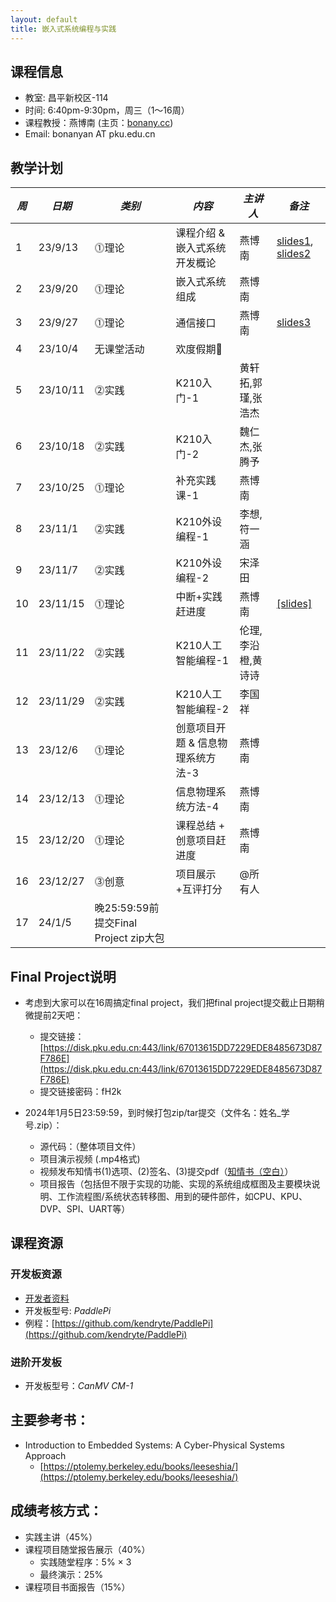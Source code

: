 ```yaml
---
layout: default
title: 嵌入式系统编程与实践
---
```


## 课程信息

- 教室:	昌平新校区-114
- 时间:	6:40pm-9:30pm，周三（1～16周）
- 课程教授：燕博南 (主页：[bonany.cc](https://bonany.cc))
- Email:	bonanyan AT pku.edu.cn  

## 教学计划

| *周* | *日期*   | *类别*     | *内容*                            | *主讲人*           | *备注*                                                                 |
| ---- | -------- | ---------- | --------------------------------- | ------------------ | ---------------------------------------------------------------------- |
| 1    | 23/9/13  | ⓵理论     | 课程介绍 & 嵌入式系统开发概论     | 燕博南             | [slides1](/assets/lec/L1_Intro.pdf), [slides2](/assets/lec/L2_CPS.pdf) |
| 2    | 23/9/20  | ⓵理论     | 嵌入式系统组成                    | 燕博南             |                                                                        |
| 3    | 23/9/27  | ⓵理论     | 通信接口                          | 燕博南             | [slides3](/assets/lec/L3_Interface.pdf)                                |
| 4    | 23/10/4  | 无课堂活动 | 欢度假期🥳                       |                    |                                                                        |
| 5    | 23/10/11 | ⓶实践     | K210入门-1                        | 黄轩拓,郭瑾,张浩杰 |                                                                        |
| 6    | 23/10/18 | ⓶实践     | K210入门-2                        | 魏仁杰,张腾予      |                                                                        |
| 7    | 23/10/25 | ⓵理论     | 补充实践课-1                      | 燕博南             |                                                                        |
| 8    | 23/11/1  | ⓶实践     | K210外设编程-1                    | 李想,符一涵        |                                                                        |
| 9    | 23/11/7  | ⓶实践     | K210外设编程-2                    | 宋泽田             |                                                                        |
| 10   | 23/11/15 | ⓵理论     | 中断+实践赶进度                   | 燕博南             | [\[slides\]](/assets/lec/L4_Intterupts.pdf)                            |
| 11   | 23/11/22 | ⓶实践     | K210人工智能编程-1                | 伦理,李沿橙,黄诗诗 |                                                                        |
| 12   | 23/11/29 | ⓶实践     | K210人工智能编程-2                | 李国祥             |                                                                        |
| 13   | 23/12/6  | ⓵理论     | 创意项目开题 & 信息物理系统方法-3 | 燕博南             |                                                                        |
| 14   | 23/12/13 | ⓵理论     | 信息物理系统方法-4                | 燕博南             |                                                                        |
| 15   | 23/12/20 | ⓵理论     | 课程总结 + 创意项目赶进度         | 燕博南             |                                                                        |
| 16   | 23/12/27 | ⓷创意     | 项目展示+互评打分                 | @所有人            |                                                                        |
| 17   | 24/1/5   | 晚25:59:59前提交Final Project zip大包 |                                   |                    |                                                                        |

## Final Project说明
- 考虑到大家可以在16周搞定final project，我们把final project提交截止日期稍微提前2天吧：

  - 提交链接：[https://disk.pku.edu.cn:443/link/67013615DD7229EDE8485673D87F786E](https://disk.pku.edu.cn:443/link/67013615DD7229EDE8485673D87F786E)
  - 提交链接密码：fH2k

- 2024年1月5日23:59:59，到时候打包zip/tar提交（文件名：姓名_学号.zip）：
  - 源代码：（整体项目文件）
  - 项目演示视频 (.mp4格式)
  - 视频发布知情书(1)选项、(2)签名、(3)提交pdf（[知情书（空白）](/assets/doc/VRA.docx)）
  - 项目报告（包括但不限于实现的功能、实现的系统组成框图及主要模块说明、工作流程图/系统状态转移图、用到的硬件部件，如CPU、KPU、DVP、SPI、UART等）

## 课程资源

### 开发板资源  

- [开发者资料](/assets/doc/K210开发资料给客户_20221008.7z)
- 开发板型号: _PaddlePi_ 
- 例程：[https://github.com/kendryte/PaddlePi](https://github.com/kendryte/PaddlePi)

### 进阶开发板

- 开发板型号：_CanMV CM-1_

## 主要参考书：

- Introduction to Embedded Systems: A Cyber-Physical Systems Approach
  - [https://ptolemy.berkeley.edu/books/leeseshia/](https://ptolemy.berkeley.edu/books/leeseshia/)

## 成绩考核方式：

- 实践主讲（45%）
- 课程项目随堂报告展示（40%）
  - 实践随堂程序：5% × 3
  - 最终演示：25%
- 课程项目书面报告（15%）
